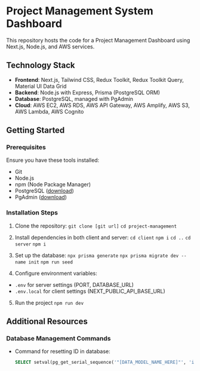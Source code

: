 # Project Management System Dashboard

This repository hosts the code for a Project Management Dashboard using Next.js, Node.js, and AWS services.

## Technology Stack

- **Frontend**: Next.js, Tailwind CSS, Redux Toolkit, Redux Toolkit Query, Material UI Data Grid
- **Backend**: Node.js with Express, Prisma (PostgreSQL ORM)
- **Database**: PostgreSQL, managed with PgAdmin
- **Cloud**: AWS EC2, AWS RDS, AWS API Gateway, AWS Amplify, AWS S3, AWS Lambda, AWS Cognito

## Getting Started

### Prerequisites

Ensure you have these tools installed:

- Git
- Node.js
- npm (Node Package Manager)
- PostgreSQL ([download](https://www.postgresql.org/download/))
- PgAdmin ([download](https://www.pgadmin.org/download/))

### Installation Steps

1. Clone the repository:
   `git clone [git url]`
   `cd project-management`

2. Install dependencies in both client and server:
   `cd client`
   `npm i`
   `cd ..`
   `cd server`
   `npm i`

3. Set up the database:
   `npx prisma generate`
   `npx prisma migrate dev --name init`
   `npm run seed`

4. Configure environment variables:

- `.env` for server settings (PORT, DATABASE_URL)
- `.env.local` for client settings (NEXT_PUBLIC_API_BASE_URL)

5. Run the project
   `npm run dev`

## Additional Resources

### Database Management Commands

- Command for resetting ID in database:
  ```sql
  SELECT setval(pg_get_serial_sequence('"[DATA_MODEL_NAME_HERE]"', 'id'), coalesce(max(id)+1, 1), false) FROM "[DATA_MODEL_NAME_HERE]";
  ```
